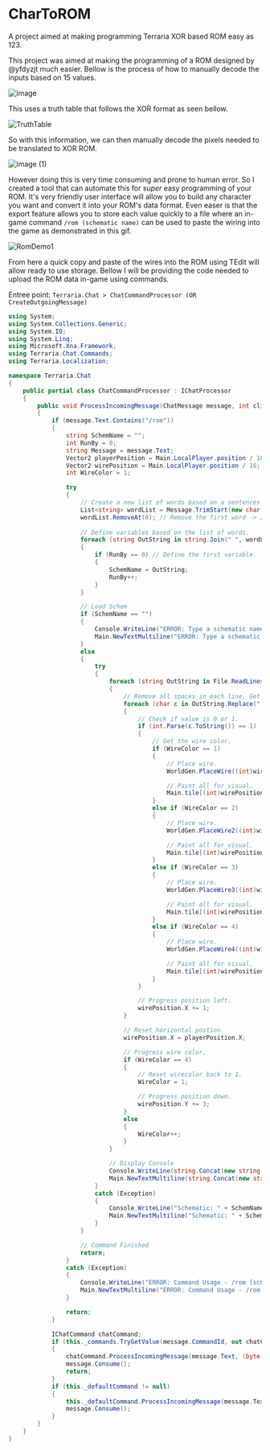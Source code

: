 # CharToROM
A project aimed at making programming Terraria XOR based ROM easy as 123.

This project was aimed at making the programming of a ROM designed by @yfdyzjt much easier. Bellow is the process of how to manually decode the inputs based on 15 values. 

![image](https://github.com/RussDev7/CharToROM/assets/33048298/88686ad0-7c33-468b-96f3-5db51f3eb039)

This uses a truth table that follows the XOR format as seen bellow.

![TruthTable](https://github.com/RussDev7/CharToROM/assets/33048298/29b1057f-78a9-4206-87c7-d0a00e7cbb84)

So with this information, we can then manually decode the pixels needed to be translated to XOR ROM.

![image (1)](https://github.com/RussDev7/CharToROM/assets/33048298/f0bf43c0-7a05-487f-951a-63fbb00780dd)

However doing this is very time consuming and prone to human error. So I created a tool that can automate this for *super* easy programming of your ROM. It's very friendly user interface will allow you to build any character you want and convert it into your ROM's data format. Even easer is that the export feature allows you to store each value quickly to a file where an in-game command `/rom (schematic name)` can be used to paste the wiring into the game as demonstrated in this gif.

![RomDemo1](https://github.com/RussDev7/CharToROM/assets/33048298/933c2f74-5fda-4d7f-a56f-d344b3a9340a)

From here a quick copy and paste of the wires into the ROM using TEdit will allow ready to use storage. Bellow I will be providing the code needed to upload the ROM data in-game using commands.

Entree point:
`Terraria.Chat > ChatCommandProcessor (OR CreateOutgoingMessage)`

```csharp
using System;
using System.Collections.Generic;
using System.IO;
using System.Linq;
using Microsoft.Xna.Framework;
using Terraria.Chat.Commands;
using Terraria.Localization;

namespace Terraria.Chat
{
	public partial class ChatCommandProcessor : IChatProcessor
	{
		public void ProcessIncomingMessage(ChatMessage message, int clientId)
		{
			if (message.Text.Contains("/rom"))
            {
                string SchemName = "";
                int RunBy = 0;
                string Message = message.Text;
				Vector2 playerPosition = Main.LocalPlayer.position / 16;
				Vector2 wirePosition = Main.LocalPlayer.position / 16;
				int WireColor = 1;

                try
                {
				    // Create a new list of words based on a sentences spaces.
                    List<string> wordList = Message.TrimStart(new char[]{' '}).Split(new char[]{' '}).ToList<string>();
                    wordList.RemoveAt(0); // Remove the first word -> /schem.
					
					// Define variables based on the list of words.
                    foreach (string OutString in string.Join(" ", wordList.ToArray()).Split(new char[]{' '}))
                    {
                        if (RunBy == 0) // Define the first variable.
                        {
                            SchemName = OutString;
                            RunBy++;
                        }
                    }

                    // Load Schem
                    if (SchemName == "")
                    {
                        Console.WriteLine("ERROR: Type a schematic name!");
                        Main.NewTextMultiline("ERROR: Type a schematic name!", false, Color.Red, -1);
                    }
                    else
                    {
                        try
                        {
                            foreach (string OutString in File.ReadLines(@"C:\Program Files (x86)\Steam\steamapps\common\Terraria\#romupload\" + SchemName + ".txt"))
                            {
								// Remove all spaces in each line, Get Each Char In Each Line.
						        foreach (char c in OutString.Replace(" ", ""))
						        {
								    // Check if value is 0 or 1.
									if (int.Parse(c.ToString()) == 1)
									{
										// Get the wire color.
										if (WireColor == 1)
										{
											// Place wire.
									        WorldGen.PlaceWire((int)wirePosition.X, (int)wirePosition.Y);

											// Paint all for visual.
											Main.tile[(int)wirePosition.X, (int)wirePosition.Y].wallColor(25);
										}
										else if (WireColor == 2)
										{
											// Place wire.
									        WorldGen.PlaceWire2((int)wirePosition.X, (int)wirePosition.Y);

											// Paint all for visual.
											Main.tile[(int)wirePosition.X, (int)wirePosition.Y].wallColor(25);
										}
										else if (WireColor == 3)
										{
											// Place wire.
									        WorldGen.PlaceWire3((int)wirePosition.X, (int)wirePosition.Y);

											// Paint all for visual.
											Main.tile[(int)wirePosition.X, (int)wirePosition.Y].wallColor(25);
										}
										else if (WireColor == 4)
										{
											// Place wire.
									        WorldGen.PlaceWire4((int)wirePosition.X, (int)wirePosition.Y);

											// Paint all for visual.
											Main.tile[(int)wirePosition.X, (int)wirePosition.Y].wallColor(25);
										}
									}

									// Progress position left.
								    wirePosition.X += 1;
								}

								// Reset horizontal postion.
								wirePosition.X = playerPosition.X;

								// Progress wire color.
								if (WireColor == 4)
								{
									// Reset wirecolor back to 1.
									WireColor = 1;

									// Progress position down.
								    wirePosition.Y += 3;
								}
								else
								{
									WireColor++;
								}
							}

                            // Display Console
                            Console.WriteLine(string.Concat(new string[]{"Schematic: ", SchemName.ToString(), " has loaded successfully!"}));
                            Main.NewTextMultiline(string.Concat(new string[]{"Schematic: ", SchemName.ToString(), " has loaded successfully!"}), false, Color.Green, -1);
                        }
                        catch (Exception)
                        {
                            Console.WriteLine("Schematic: " + SchemName.ToString() + " was not found!");
                            Main.NewTextMultiline("Schematic: " + SchemName.ToString() + " was not found!", false, Color.Red, -1);
                        }
                    }

                    // Command Finished
                    return;
                }
                catch (Exception)
                {
                    Console.WriteLine("ERROR: Command Usage - /rom [schem]");
                    Main.NewTextMultiline("ERROR: Command Usage - /rom [schem]", false, Color.Red, -1);
                }

                return;
            }

			IChatCommand chatCommand;
			if (this._commands.TryGetValue(message.CommandId, out chatCommand))
			{
				chatCommand.ProcessIncomingMessage(message.Text, (byte)clientId);
				message.Consume();
				return;
			}
			if (this._defaultCommand != null)
			{
				this._defaultCommand.ProcessIncomingMessage(message.Text, (byte)clientId);
				message.Consume();
			}
		}
	}
}
```

